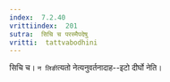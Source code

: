```yaml
---
index:  7.2.40
vrittiindex:  201
sutra:  सिचि च परस्मैपदेषु
vritti:  tattvabodhini 
---
```


सिचि च। `न लिङी`त्यतो नेत्यनुवर्तनादाह--इटो दीर्घो नेति।

